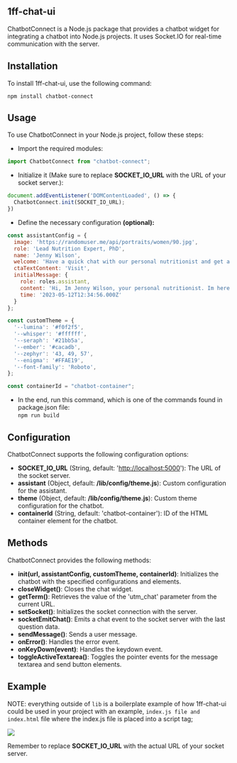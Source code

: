 ## **1ff-chat-ui**

ChatbotConnect is a Node.js package that provides a chatbot widget for integrating a chatbot into Node.js projects. It uses Socket.IO for real-time communication with the server.

## **Installation**

To install 1ff-chat-ui, use the following command:

`npm install chatbot-connect`

## **Usage**

To use ChatbotConnect in your Node.js project, follow these steps:

*   Import the required modules:

```javascript
import ChatbotConnect from "chatbot-connect";
```

*   Initialize it (Make sure to replace **SOCKET\_IO\_URL** with the URL of your socket server.):

```javascript
document.addEventListener('DOMContentLoaded', () => {
  ChatbotConnect.init(SOCKET_IO_URL);
})
```

*   Define the necessary configuration **(optional):**

```javascript
const assistantConfig = {
  image: 'https://randomuser.me/api/portraits/women/90.jpg',
  role: 'Lead Nutrition Expert, PhD',
  name: 'Jenny Wilson',
  welcome: 'Have a quick chat with our personal nutritionist and get a free consultation about the perfect diet for you',
  ctaTextContent: 'Visit',
  initialMessage: { 
  	role: roles.assistant, 
  	content: 'Hi, Im Jenny Wilson, your personal nutritionist. Im here to help you with your nutritional needs.', 
  	time: '2023-05-12T12:34:56.000Z'
  }
};
```

```javascript
const customTheme = {
  '--lumina': '#f0f2f5',
  '--whisper': '#ffffff',
  '--seraph': '#21bb5a',
  '--ember': '#cacadb',
  '--zephyr': '43, 49, 57',
  '--enigma': '#FFAE19',
  '--font-family': 'Roboto',
};
```

```javascript
const containerId = "chatbot-container"; 
```

*   In the end, run this command, which is one of the commands found in package.json file:  
     `npm run build`

## **Configuration**

ChatbotConnect supports the following configuration options:

*   **SOCKET\_IO\_URL** (String, default: '[http://localhost:5000](http://localhost:5000/)'): The URL of the socket server.
*   **assistant** (Object, default: **/lib/config/theme.js**): Custom configuration for the assistant.
*   **theme** (Object, default: **/lib/config/theme.js**): Custom theme configuration for the chatbot.
*   **containerId** (String, default: 'chatbot-container'): ID of the HTML container element for the chatbot.

## **Methods**

ChatbotConnect provides the following methods:

*   **init(url, assistantConfig, customTheme, containerId)**: Initializes the chatbot with the specified configurations and elements.
*   **closeWidget()**: Closes the chat widget.
*   **getTerm()**: Retrieves the value of the 'utm\_chat' parameter from the current URL.
*   **setSocket()**: Initializes the socket connection with the server.
*   **socketEmitChat()**: Emits a chat event to the socket server with the last question data.
*   **sendMessage()**: Sends a user message.
*   **onError()**: Handles the error event.
*   **onKeyDown(event)**: Handles the keydown event.
*   **toggleActiveTextarea()**: Toggles the pointer events for the message textarea and send button elements.

## **Example**

NOTE: everything outside of `lib` is a boilerplate example of how 1ff-chat-ui could be used in your project with an example, `index.js file and index.html` file where the index.js file is placed into a script tag;

![](https://33333.cdn.cke-cs.com/kSW7V9NHUXugvhoQeFaf/images/5a4e8db41e500fad13153ba6a24967509663ff5badc56422.png)

Remember to replace **SOCKET\_IO\_URL** with the actual URL of your socket server.
